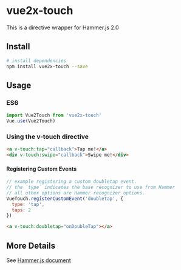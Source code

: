 # vue2x-touch
This is a directive wrapper for Hammer.js 2.0



## Install

``` bash
# install dependencies
npm install vue2x-touch --save
```

## Usage

### ES6

``` javascript
import Vue2Touch from 'vue2x-touch'
Vue.use(Vue2Touch)
```

### Using the v-touch directive

``` html
<a v-touch:tap="callback">Tap me!</a>
<div v-touch:swipe="callback">Swipe me!</div>
```

#### Registering Custom Events

``` js
// example registering a custom doubletap event.
// the `type` indicates the base recognizer to use from Hammer
// all other options are Hammer recognizer options.
VueTouch.registerCustomEvent('doubletap', {
  type: 'tap',
  taps: 2
})
```
``` html
<a v-touch:doubletap="onDoubleTap"></a>
```


## More Details
See [Hammer.js document](http://hammerjs.github.io/)



